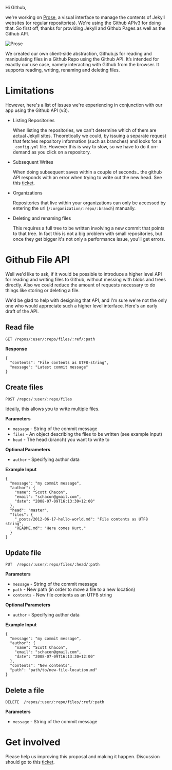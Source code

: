 Hi Github,

we're working on [Prose](http://prose.io), a visual interface to manage the contents of Jekyll websites (or regular repositories). We're using the Github APIv3 for doing that. So first off, thanks for providing Jekyll and Github Pages as well as the Github API.

![Prose](http://f.cl.ly/items/2b1x3N2j2v1T0M3M291H/Screen%20Shot%202012-06-12%20at%203.10.19%20PM.png)


We created our own client-side abstraction, Github.js for reading and manipulating files in a Github Repo using the Github API. It’s intended for exactly our use case, namely interacting with Github from the browser. It supports reading, writing, renaming and deleting files.


# Limitations

However, here's a list of issues we're experiencing in conjunction with our app using the Github API (v3).

- Listing Repositories
  
  When listing the repositories, we can't determine which of them are actual Jekyll sites. Theoretically we could, by issuing a separate request that fetches repository information (such as branches) and looks for a `_config.yml` file. However this is way to slow, so we have to do it on-demand as you click on a repository.

- Subsequent Writes

  When doing subsequent saves within a couple of seconds.. the github API responds with an error when trying to write out the new head. See this [ticket](https://github.com/prose/prose/issues/91).


- Organizations
  
  Repositories that live within your organizations can only be accessed by entering the url (`/:organization/:repo/:branch`) manually.

- Deleting and renaming files
  
  This requires a full tree to be written involving a new commit that points to that tree. In fact this is not a big problem with small repositories, but once they get bigger it's not only a performance issue, you'll get errors.
  
  
# Github File API

Well we'd like to ask, if it would be possible to introduce a higher level API for reading and writing files to Github, without messing with blobs and trees directly. Also we could reduce the amount of requests necessary to do things like storing or deleting a file.

We'd be glad to help with designing that API, and I'm sure we're not the only one who would appreciate such a higher level interface. Here's an early draft of the API.

## Read file


    GET /repos/:user/:repo/files/:ref/:path

**Response**

    {
      "contents": "File contents as UTF8-string",
      "message": "Latest commit message"
    }



## Create files

    POST /repos/:user/:repo/files

Ideally, this allows you to write multiple files.

**Parameters**

- `message` - String of the commit message
- `files` - An object describing the files to be written (see example input)
- `head` - The head (branch) you want to write to
  

**Optional Parameters**

- `author` - Specifying author data


**Example Input**

    {
      "message": "my commit message",
      "author": {
        "name": "Scott Chacon",
        "email": "schacon@gmail.com",
        "date": "2008-07-09T16:13:30+12:00"
      },
      "head": "master",
      "files": {
        "_posts/2012-06-17-hello-world.md": "File contents as UTF8 string",
        "README.md": "Here comes Kurt."
      }
    }


## Update file

    PUT  /repos/:user/:repo/files/:head/:path


**Parameters**

- `message` - String of the commit message
- `path` - New path (in order to move a file to a new location)
- `contents` - New file contents as an UTF8 string


**Optional Parameters**

- `author` - Specifying author data
  
  
**Example Input**

    {
      "message": "my commit message",
      "author": {
        "name": "Scott Chacon",
        "email": "schacon@gmail.com",
        "date": "2008-07-09T16:13:30+12:00"
      },
      "contents": "New contents",
      "path": "path/to/new-file-location.md"
    }


## Delete a file

    DELETE  /repos/:user/:repo/files/:ref/:path
    
**Parameters**

- `message` - String of the commit message


# Get involved

Please help us improving this proposal and making it happen. Discussion should go to this [ticket](https://github.com/prose/prose/issues/92).
